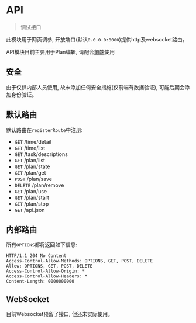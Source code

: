 # API

> 调试接口

此模块用于网页调参, 开放端口(默认`0.0.0.0:8000`)提供http及websocket路由。

API模块目前主要用于Plan编辑, 请配合[前端](https://github.com/MineYuanlu/ifr-opencv-web)使用

## 安全

由于仅供内部人员使用, 故未添加任何安全措施(仅前端有数据验证), 可能后期会添加身份验证。

## 默认路由

默认路由在`registerRoute`中注册:

- `GET` /time/detail
- `GET` /time/list
- `GET` /task/descriptions
- `GET` /plan/list
- `GET` /plan/state
- `GET` /plan/get
- `POST` /plan/save
- `DELETE` /plan/remove
- `GET` /plan/use
- `GET` /plan/start
- `GET` /plan/stop
- `GET` /api.json

## 内部路由

所有`OPTIONS`都将返回如下信息:

```
HTTP/1.1 204 No Content
Access-Control-Allow-Methods: OPTIONS, GET, POST, DELETE
Allow: OPTIONS, GET, POST, DELETE
Access-Control-Allow-Origin: *
Access-Control-Allow-Headers: *
Content-Length: 0000000000
```

## WebSocket

目前Websocket预留了接口, 但还未实际使用。
